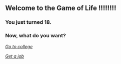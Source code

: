 ## **Welcome to the Game of Life !!!!!!!!**

### **You just turned 18.**

### Now, what do you want?

[_Go to college_](cyoa-adventure/degree.md)

[_Get a job_](cyoa-adventure/mcdonalds.md)